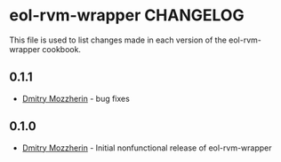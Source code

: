 eol-rvm-wrapper CHANGELOG
=========================

This file is used to list changes made in each version of the eol-rvm-wrapper cookbook.

0.1.1
-----
- [Dmitry Mozzherin][1] - bug fixes

0.1.0
-----
- [Dmitry Mozzherin][1] - Initial nonfunctional release of eol-rvm-wrapper

[1]: https://github.com/dimus
